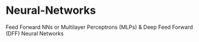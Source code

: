 # Neural-Networks
Feed Forward NNs or Multilayer Perceptrons (MLPs) &amp; Deep Feed Forward (DFF) Neural Networks

